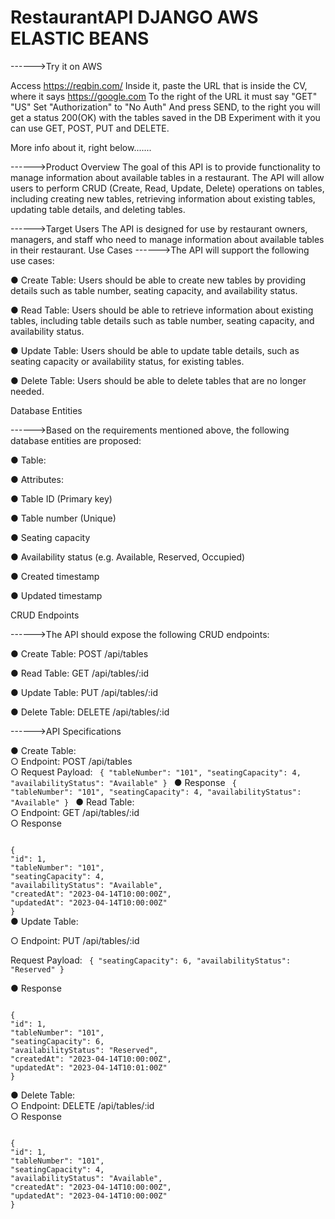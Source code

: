 # RestaurantAPI DJANGO AWS ELASTIC BEANS

------>Try it on AWS 

Access https://reqbin.com/
Inside it, paste the URL that is inside the CV, where it says https://google.com
To the right of the URL it must say "GET" "US"
Set "Authorization" to "No Auth"
And press SEND, to the right you will get a status 200(OK) with the tables saved in the DB
Experiment with it you can use GET, POST, PUT and DELETE.

More info about it, right below.......

------>Product Overview
The goal of this API is to provide functionality to manage information about
available tables in a restaurant. The API will allow users to perform CRUD (Create,
Read, Update, Delete) operations on tables, including creating new tables,
retrieving information about existing tables, updating table details, and deleting
tables.

------>Target Users
The API is designed for use by restaurant owners, managers, and staff who need
to manage information about available tables in their restaurant.
Use Cases
------>The API will support the following use cases:

● Create Table: Users should be able to create new tables by providing details such as table number, seating capacity, and availability status.

● Read Table: Users should be able to retrieve information about existing tables, including table details such as table number, seating capacity, and availability status.

● Update Table: Users should be able to update table details, such as seating capacity or availability status, for existing tables.

● Delete Table: Users should be able to delete tables that are no longer needed.

Database Entities

------>Based on the requirements mentioned above, the following database entities are proposed:

● Table:

● Attributes:

● Table ID (Primary key)

● Table number (Unique)

● Seating capacity

● Availability status (e.g. Available, Reserved, Occupied)

● Created timestamp

● Updated timestamp


CRUD Endpoints

------>The API should expose the following CRUD endpoints:

● Create Table: POST /api/tables

● Read Table: GET /api/tables/:id

● Update Table: PUT /api/tables/:id

● Delete Table: DELETE /api/tables/:id


------>API Specifications

● Create Table:                                                                                                                                             
	○ Endpoint: POST /api/tables                                                            
	○ Request Payload:
<code>
{
"tableNumber": "101",
"seatingCapacity": 4,
"availabilityStatus": "Available"
}
</code>
● Response
<code>
{
"tableNumber": "101",
"seatingCapacity": 4,
"availabilityStatus": "Available"
}
</code>
● Read Table:                                                                                  
	○ Endpoint: GET /api/tables/:id                                                                        
	○ Response                                   

<code>	
{
"id": 1,
"tableNumber": "101",
"seatingCapacity": 4,
"availabilityStatus": "Available",
"createdAt": "2023-04-14T10:00:00Z",
"updatedAt": "2023-04-14T10:00:00Z"
}
</code>
●  Update Table: 

○ Endpoint: PUT /api/tables/:id   

Request Payload:
<code>
{
"seatingCapacity": 6,
"availabilityStatus": "Reserved"
}
</code>

● Response

<code>
{
"id": 1,
"tableNumber": "101",
"seatingCapacity": 6,
"availabilityStatus": "Reserved",
"createdAt": "2023-04-14T10:00:00Z",
"updatedAt": "2023-04-14T10:01:00Z"
}
</code>

● Delete Table:                                                                                                                                               
	○ Endpoint: DELETE /api/tables/:id                                                                                              
	○ Response   
	
<code>
{
"id": 1,
"tableNumber": "101",
"seatingCapacity": 4,
"availabilityStatus": "Available",
"createdAt": "2023-04-14T10:00:00Z",
"updatedAt": "2023-04-14T10:00:00Z"
}
</code>
